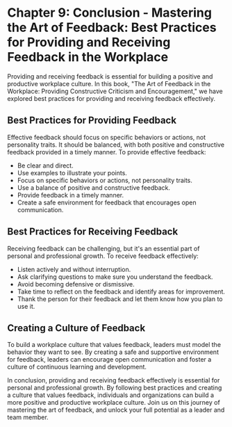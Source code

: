 Chapter 9: Conclusion - Mastering the Art of Feedback: Best Practices for Providing and Receiving Feedback in the Workplace
===========================================================================================================================

Providing and receiving feedback is essential for building a positive and productive workplace culture. In this book, "The Art of Feedback in the Workplace: Providing Constructive Criticism and Encouragement," we have explored best practices for providing and receiving feedback effectively.

Best Practices for Providing Feedback
-------------------------------------

Effective feedback should focus on specific behaviors or actions, not personality traits. It should be balanced, with both positive and constructive feedback provided in a timely manner. To provide effective feedback:

* Be clear and direct.
* Use examples to illustrate your points.
* Focus on specific behaviors or actions, not personality traits.
* Use a balance of positive and constructive feedback.
* Provide feedback in a timely manner.
* Create a safe environment for feedback that encourages open communication.

Best Practices for Receiving Feedback
-------------------------------------

Receiving feedback can be challenging, but it's an essential part of personal and professional growth. To receive feedback effectively:

* Listen actively and without interruption.
* Ask clarifying questions to make sure you understand the feedback.
* Avoid becoming defensive or dismissive.
* Take time to reflect on the feedback and identify areas for improvement.
* Thank the person for their feedback and let them know how you plan to use it.

Creating a Culture of Feedback
------------------------------

To build a workplace culture that values feedback, leaders must model the behavior they want to see. By creating a safe and supportive environment for feedback, leaders can encourage open communication and foster a culture of continuous learning and development.

In conclusion, providing and receiving feedback effectively is essential for personal and professional growth. By following best practices and creating a culture that values feedback, individuals and organizations can build a more positive and productive workplace culture. Join us on this journey of mastering the art of feedback, and unlock your full potential as a leader and team member.
